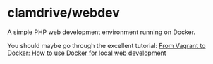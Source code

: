 clamdrive/webdev
================

A simple PHP web development environment running on Docker.

You should maybe go through the excellent tutorial:
[From Vagrant to Docker: How to use Docker for local web development](http://blog.osteel.me/posts/2015/12/18/from-vagrant-to-docker-how-to-use-docker-for-local-web-development.html)